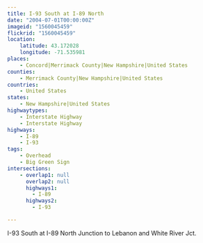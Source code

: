 ```yaml
---
title: I-93 South at I-89 North
date: "2004-07-01T00:00:00Z"
imageid: "1560045459"
flickrid: "1560045459"
location:
    latitude: 43.172028
    longitude: -71.535981
places:
    - Concord|Merrimack County|New Hampshire|United States
counties:
    - Merrimack County|New Hampshire|United States
countries:
    - United States
states:
    - New Hampshire|United States
highwaytypes:
    - Interstate Highway
    - Interstate Highway
highways:
    - I-89
    - I-93
tags:
    - Overhead
    - Big Green Sign
intersections:
    - overlap1: null
      overlap2: null
      highways1:
        - I-89
      highways2:
        - I-93

---
```

I-93 South at I-89 North Junction to Lebanon and White River Jct.